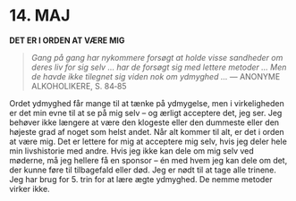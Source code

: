 # 14. MAJ

**DET ER I ORDEN AT VÆRE MIG**

> *Gang på gang har nykommere forsøgt at holde visse sandheder om deres liv for sig selv … har de forsøgt sig med lettere metoder … Men de havde ikke tilegnet sig viden nok om ydmyghed …*
> — ANONYME ALKOHOLIKERE, S. 84‑85

Ordet ydmyghed får mange til at tænke på ydmygelse, men i virkeligheden er det min evne til at se på mig selv – og ærligt acceptere det, jeg ser. Jeg behøver ikke længere at være den klogeste eller den dummeste eller den højeste grad af noget som helst andet. Når alt kommer til alt, er det i orden at være mig. Det er lettere for mig at acceptere mig selv, hvis jeg deler hele min livshistorie med andre. Hvis jeg ikke kan dele om mig selv ved møderne, må jeg hellere få en sponsor – én med hvem jeg kan dele om det, der kunne føre til tilbagefald eller død. Jeg er nødt til at tage alle trinene. Jeg har brug for 5. trin for at lære ægte ydmyghed. De nemme metoder virker ikke.
